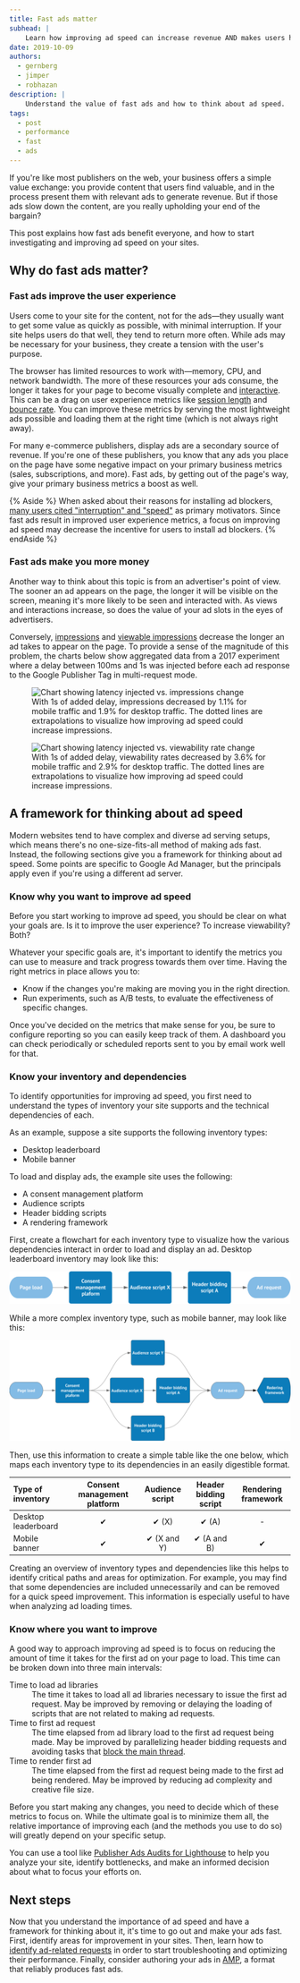 ```yaml
---
title: Fast ads matter
subhead: |
    Learn how improving ad speed can increase revenue AND makes users happy.
date: 2019-10-09
authors:
  - gernberg
  - jimper
  - robhazan
description: |
    Understand the value of fast ads and how to think about ad speed.
tags:
  - post
  - performance
  - fast
  - ads
---
```


If you're like most publishers on the web, your business offers a simple value exchange: you provide content that users find valuable, and in the process present them with relevant ads to generate revenue. But if those ads slow down the content, are you really upholding your end of the bargain?

This post explains how fast ads benefit everyone, and how to start investigating and improving ad speed on your sites.

## Why do fast ads matter?

### Fast ads improve the user experience

Users come to your site for the content, not for the ads—they usually want to get some value as quickly as possible, with minimal interruption. If your site helps users do that well, they tend to return more often. While ads may be necessary for your business, they create a tension with the user's purpose.

The browser has limited resources to work with—memory, CPU, and network bandwidth. The more of these resources your ads consume, the longer it takes for your page to become visually complete and [interactive](/interactive/). This can be a drag on user experience metrics like [session length](https://en.wikipedia.org/wiki/Session_(web_analytics)) and [bounce rate](https://en.wikipedia.org/wiki/Bounce_rate). You can improve these metrics by serving the most lightweight ads possible and loading them at the right time (which is not always right away).

For many e-commerce publishers, display ads are a secondary source of revenue. If you're one of these publishers, you know that any ads you place on the page have some negative impact on your primary business metrics (sales, subscriptions, and more). Fast ads, by getting out of the page's way, give your primary business metrics a boost as well.

{% Aside %}
When asked about their reasons for installing ad blockers, [many users cited "interruption" and "speed"](https://pagefair.com/blog/2017/adblockreport/) as primary motivators. Since fast ads result in improved user experience metrics, a focus on improving ad speed may decrease the incentive for users to install ad blockers.
{% endAside %}

### Fast ads make you more money

Another way to think about this topic is from an advertiser's point of view. The sooner an ad appears on the page, the longer it will be visible on the screen, meaning it's more likely to be seen and interacted with. As views and interactions increase, so does the value of your ad slots in the eyes of advertisers.

Conversely, [impressions](https://en.wikipedia.org/wiki/Impression_(online_media)) and [viewable impressions](https://en.wikipedia.org/wiki/Viewable_Impression) decrease the longer an ad takes to appear on the page. To provide a sense of the magnitude of this problem, the charts below show aggregated data from a 2017 experiment where a delay between 100ms and 1s was injected before each ad response to the Google Publisher Tag in multi-request mode.

<figure class="w-figure w-figure--center">
  <img src="https://cdn.glitch.com/d6637725-0d96-4b4b-b49c-dfe21e471307%2Fad-latency-injected-vs-impressions-change.png?v=1571759265424" alt="Chart showing latency injected vs. impressions change">
  <figcaption class="w-figcaption">
    With 1s of added delay, impressions decreased by 1.1% for mobile traffic and 1.9% for desktop traffic. The dotted lines are extrapolations to visualize how improving ad speed could increase impressions.
  </figcaption>
</figure>

<figure class="w-figure w-figure--center">
  <img src="https://cdn.glitch.com/d6637725-0d96-4b4b-b49c-dfe21e471307%2Fad-latency-injected-vs-viewability-rate-change.png?v=1571759273082" alt="Chart showing latency injected vs. viewability rate change">
  <figcaption class="w-figcaption">
    With 1s of added delay, viewability rates decreased by 3.6% for mobile traffic and 2.9% for desktop traffic. The dotted lines are extrapolations to visualize how improving ad speed could increase impressions.
  </figcaption>
</figure>

## A framework for thinking about ad speed

Modern websites tend to have complex and diverse ad serving setups, which means there's no one-size-fits-all method of making ads fast. Instead, the following sections give you a framework for thinking about ad speed. Some points are specific to Google Ad Manager, but the principals apply even if you're using a different ad server.

### Know why you want to improve ad speed

Before you start working to improve ad speed, you should be clear on what your goals are. Is it to improve the user experience? To increase viewability? Both?

Whatever your specific goals are, it's important to identify the metrics you can use to measure and track progress towards them over time. Having the right metrics in place allows you to:

*   Know if the changes you're making are moving you in the right direction.
*   Run experiments, such as A/B tests, to evaluate the effectiveness of specific changes.

Once you've decided on the metrics that make sense for you, be sure to configure reporting so you can easily keep track of them. A dashboard you can check periodically or scheduled reports sent to you by email work well for that.

### Know your inventory and dependencies

To identify opportunities for improving ad speed, you first need to understand the types of inventory your site supports and the technical dependencies of each.

As an example, suppose a site supports the following inventory types:
* Desktop leaderboard
* Mobile banner

To load and display ads, the example site uses the following:
* A consent management platform
* Audience scripts
* Header bidding scripts
* A rendering framework

First, create a flowchart for each inventory type to visualize how the various dependencies interact in order to load and display an ad. Desktop leaderboard inventory may look like this:

![An example workflow for the desktop leaderboard inventory type.](./desktop-leaderboard.svg)

While a more complex inventory type, such as mobile banner, may look like this:

![An example workflow for the mobile banner inventory type.](./mobile-banner.svg)

Then, use this information to create a simple table like the one below, which maps each inventory type to its dependencies in an easily digestible format.

| Type of inventory   | Consent management platform | Audience script    | Header bidding script | Rendering framework |
|:--------------------|:---------------------------:|:------------------:|:---------------------:|:-------------------:|
| Desktop leaderboard |  &#x2714;                   | &#x2714; (X)       | &#x2714; (A)          | -                   |
| Mobile banner       |  &#x2714;                   | &#x2714; (X and Y) | &#x2714; (A and B)    | &#x2714;            |

Creating an overview of inventory types and dependencies like this helps to identify critical paths and areas for optimization. For example, you may find that some dependencies are included unnecessarily and can be removed for a quick speed improvement. This information is especially useful to have when analyzing ad loading times.

### Know where you want to improve

A good way to approach improving ad speed is to focus on reducing the amount of time it takes for the first ad on your page to load. This time can be broken down into three main intervals:

<dl>
    <dt>Time to load ad libraries</dt>
    <dd>The time it takes to load all ad libraries necessary to issue the first ad request. May be improved by removing or delaying the loading of scripts that are not related to making ad requests.</dd>
    <dt>Time to first ad request</dt>
    <dd>The time elapsed from ad library load to the first ad request being made. May be improved by parallelizing header bidding requests and avoiding tasks that <a href="/mainthread-work-breakdown/">block the main thread</a>.</dd>
    <dt>Time to render first ad</dt>
    <dd>The time elapsed from the first ad request being made to the first ad being rendered. May be improved by reducing ad complexity and creative file size.</dd>
</dl>

Before you start making any changes, you need to decide which of these metrics to focus on. While the ultimate goal is to minimize them all, the relative importance of improving each (and the methods you use to do so) will greatly depend on your specific setup.

You can use a tool like [Publisher Ads Audits for Lighthouse](https://developers.google.com/publisher-ads-audits) to help you analyze your site, identify bottlenecks, and make an informed decision about what to focus your efforts on.

## Next steps

Now that you understand the importance of ad speed and have a framework for thinking about it, it's time to go out and make your ads fast. First, identify areas for improvement in your sites. Then, learn how to [identify ad-related requests]() in order to start troubleshooting and optimizing their performance. Finally, consider authoring your ads in [AMP](https://amp.dev/about/ads/), a format that reliably produces fast ads.
